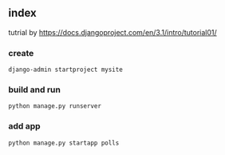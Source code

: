 
## index
tutrial by 
https://docs.djangoproject.com/en/3.1/intro/tutorial01/


### create 
```
django-admin startproject mysite
```

### build and run 
```
python manage.py runserver
```

### add app
```
python manage.py startapp polls
```